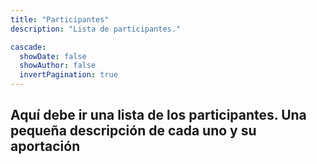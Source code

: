 ```yaml
---
title: "Participantes"
description: "Lista de participantes."

cascade:
  showDate: false
  showAuthor: false
  invertPagination: true
---
```


Aquí debe ir una lista de los participantes. Una pequeña descripción de cada uno y su aportación
---
